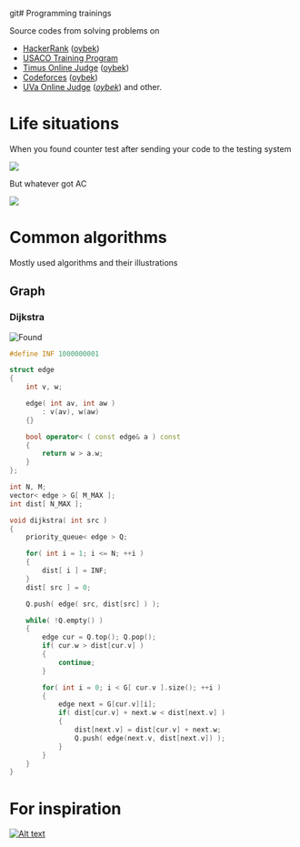 git# Programming trainings

Source codes from solving problems on 
* [HackerRank][hackerrank] ([oybek][hackerrankme])
* [USACO Training Program][usaco]
* [Timus Online Judge][timus] ([oybek][timusme])
* [Codeforces][codeforces] ([oybek][codeforcesme])
* [UVa Online Judge][uva] ([_oybek_][uvame])
and other.

[timus]: <http://acm.timus.ru>
[timusme]: <http://acm.timus.ru/author.aspx?id=124580&sort=difficulty>
[usaco]: <http://train.usaco.org>
[uva]: <http://uva.online-judge.org>
[uvame]: <http://uhunt.felix-halim.net/id/289023>
[codeforces]: <http://codeforces.ru>
[codeforcesme]: <http://codeforces.com/profile/oybek>
[hackerrank]: <https://www.hackerrank.com>
[hackerrankme]: <https://www.hackerrank.com/oybekjon>

# Life situations
When you found counter test after sending your code to the testing system

![](https://media.giphy.com/media/uoYauVJj6anpC/giphy.gif)

But whatever got AC

![](https://media.giphy.com/media/fDzM81OYrNjJC/giphy.gif)


# Common algorithms
Mostly used algorithms and their illustrations
## Graph
### Dijkstra
![Found](https://upload.wikimedia.org/wikipedia/commons/5/57/Dijkstra_Animation.gif)
```cpp
#define INF 1000000001

struct edge
{
	int v, w;

	edge( int av, int aw )
		: v(av), w(aw)
	{}

	bool operator< ( const edge& a ) const
	{
		return w > a.w;
	}
};

int N, M;
vector< edge > G[ M_MAX ];
int dist[ N_MAX ];

void dijkstra( int src )
{
	priority_queue< edge > Q;

	for( int i = 1; i <= N; ++i )
	{
		dist[ i ] = INF;
	}
	dist[ src ] = 0;

	Q.push( edge( src, dist[src] ) );

	while( !Q.empty() )
	{
		edge cur = Q.top(); Q.pop();
		if( cur.w > dist[cur.v] )
		{
			continue;
		}

		for( int i = 0; i < G[ cur.v ].size(); ++i )
		{
			edge next = G[cur.v][i];
			if( dist[cur.v] + next.w < dist[next.v] )
			{
				dist[next.v] = dist[cur.v] + next.w;
				Q.push( edge(next.v, dist[next.v]) );
			}
		}
	}
}

```
# For inspiration

[![Alt text](http://www.letsbebrief.co.uk/letsbebrief-content/uploads/nike_take_it_to_the_next_level_535.jpg)](https://www.youtube.com/watch?v=lZA-57h64kE)
